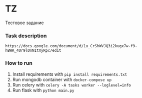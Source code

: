 # TZ
Тестовое задание

### Task description
```
https://docs.google.com/document/d/1u_CrShWVJQ3i2kugx7w-f9-hBWR_4Ur9lOnN1tXyRpc/edit
```

### How to run
1. Install requirements with
```pip install requirements.txt ```
2. Run mongodb container with 
```docker-compose up```
3. Run celery with 
```celery -A tasks worker --loglevel=info```
4. Run flask with
```python main.py```
